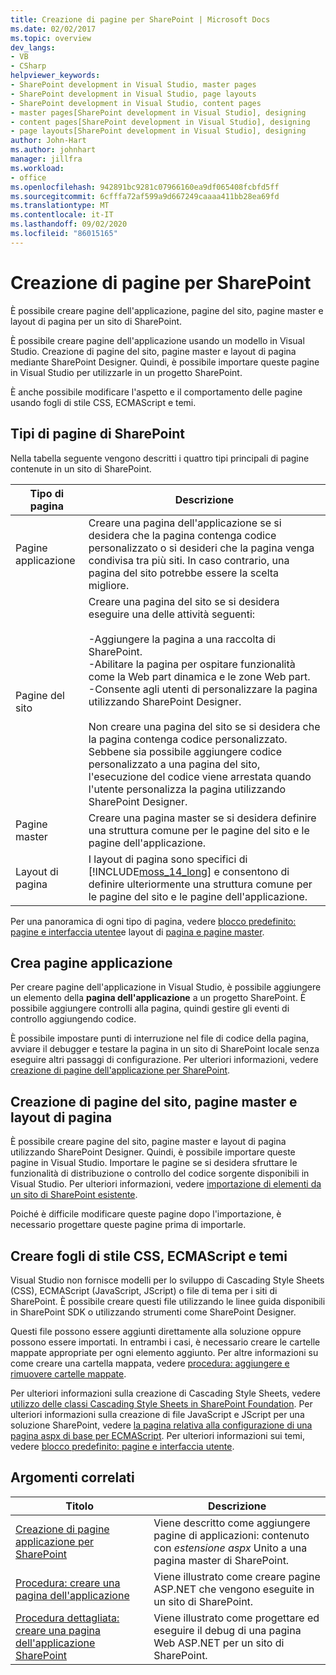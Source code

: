 ```yaml
---
title: Creazione di pagine per SharePoint | Microsoft Docs
ms.date: 02/02/2017
ms.topic: overview
dev_langs:
- VB
- CSharp
helpviewer_keywords:
- SharePoint development in Visual Studio, master pages
- SharePoint development in Visual Studio, page layouts
- SharePoint development in Visual Studio, content pages
- master pages[SharePoint development in Visual Studio], designing
- content pages[SharePoint development in Visual Studio], designing
- page layouts[SharePoint development in Visual Studio], designing
author: John-Hart
ms.author: johnhart
manager: jillfra
ms.workload:
- office
ms.openlocfilehash: 942891bc9281c07966160ea9df065408fcbfd5ff
ms.sourcegitcommit: 6cfffa72af599a9d667249caaaa411bb28ea69fd
ms.translationtype: MT
ms.contentlocale: it-IT
ms.lasthandoff: 09/02/2020
ms.locfileid: "86015165"
---
```

# <a name="create-pages-for-sharepoint"></a>Creazione di pagine per SharePoint
  È possibile creare pagine dell'applicazione, pagine del sito, pagine master e layout di pagina per un sito di SharePoint.

 È possibile creare pagine dell'applicazione usando un modello in Visual Studio. Creazione di pagine del sito, pagine master e layout di pagina mediante SharePoint Designer. Quindi, è possibile importare queste pagine in Visual Studio per utilizzarle in un progetto SharePoint.

 È anche possibile modificare l'aspetto e il comportamento delle pagine usando fogli di stile CSS, ECMAScript e temi.

## <a name="types-of-sharepoint-pages"></a>Tipi di pagine di SharePoint
 Nella tabella seguente vengono descritti i quattro tipi principali di pagine contenute in un sito di SharePoint.

|Tipo di pagina|Descrizione|
|---------------|-----------------|
|Pagine applicazione|Creare una pagina dell'applicazione se si desidera che la pagina contenga codice personalizzato o si desideri che la pagina venga condivisa tra più siti. In caso contrario, una pagina del sito potrebbe essere la scelta migliore.|
|Pagine del sito|Creare una pagina del sito se si desidera eseguire una delle attività seguenti:<br /><br /> -Aggiungere la pagina a una raccolta di SharePoint.<br />-Abilitare la pagina per ospitare funzionalità come la Web part dinamica e le zone Web part.<br />-Consente agli utenti di personalizzare la pagina utilizzando SharePoint Designer.<br /><br /> Non creare una pagina del sito se si desidera che la pagina contenga codice personalizzato. Sebbene sia possibile aggiungere codice personalizzato a una pagina del sito, l'esecuzione del codice viene arrestata quando l'utente personalizza la pagina utilizzando SharePoint Designer.|
|Pagine master|Creare una pagina master se si desidera definire una struttura comune per le pagine del sito e le pagine dell'applicazione.|
|Layout di pagina|I layout di pagina sono specifici di [!INCLUDE[moss_14_long](../sharepoint/includes/moss-14-long-md.md)] e consentono di definire ulteriormente una struttura comune per le pagine del sito e le pagine dell'applicazione.|

 Per una panoramica di ogni tipo di pagina, vedere [blocco predefinito: pagine e interfaccia utente](/previous-versions/office/developer/sharepoint-2010/ee539040(v=office.14))e layout di [pagina e pagine master](/previous-versions/office/developer/sharepoint-2010/ms543497(v=office.14)).

## <a name="create-application-pages"></a>Crea pagine applicazione
 Per creare pagine dell'applicazione in Visual Studio, è possibile aggiungere un elemento della **pagina dell'applicazione** a un progetto SharePoint. È possibile aggiungere controlli alla pagina, quindi gestire gli eventi di controllo aggiungendo codice.

 È possibile impostare punti di interruzione nel file di codice della pagina, avviare il debugger e testare la pagina in un sito di SharePoint locale senza eseguire altri passaggi di configurazione. Per ulteriori informazioni, vedere [creazione di pagine dell'applicazione per SharePoint](../sharepoint/creating-application-pages-for-sharepoint.md).

## <a name="create-site-pages-master-pages-and-page-layouts"></a>Creazione di pagine del sito, pagine master e layout di pagina
 È possibile creare pagine del sito, pagine master e layout di pagina utilizzando SharePoint Designer. Quindi, è possibile importare queste pagine in Visual Studio. Importare le pagine se si desidera sfruttare le funzionalità di distribuzione o controllo del codice sorgente disponibili in Visual Studio. Per ulteriori informazioni, vedere [importazione di elementi da un sito di SharePoint esistente](../sharepoint/importing-items-from-an-existing-sharepoint-site.md).

 Poiché è difficile modificare queste pagine dopo l'importazione, è necessario progettare queste pagine prima di importarle.

## <a name="create-cascading-style-sheets-ecmascript-and-themes"></a>Creare fogli di stile CSS, ECMAScript e temi
 Visual Studio non fornisce modelli per lo sviluppo di Cascading Style Sheets (CSS), ECMAScript (JavaScript, JScript) o file di tema per i siti di SharePoint. È possibile creare questi file utilizzando le linee guida disponibili in SharePoint SDK o utilizzando strumenti come SharePoint Designer.

 Questi file possono essere aggiunti direttamente alla soluzione oppure possono essere importati. In entrambi i casi, è necessario creare le cartelle mappate appropriate per ogni elemento aggiunto. Per altre informazioni su come creare una cartella mappata, vedere [procedura: aggiungere e rimuovere cartelle mappate](../sharepoint/how-to-add-and-remove-mapped-folders.md).

 Per ulteriori informazioni sulla creazione di Cascading Style Sheets, vedere [utilizzo delle classi Cascading Style Sheets in SharePoint Foundation](/previous-versions/office/developer/sharepoint-2010/ms438349(v=office.14)). Per ulteriori informazioni sulla creazione di file JavaScript e JScript per una soluzione SharePoint, vedere [la pagina relativa alla configurazione di una pagina aspx di base per ECMAScript](/previous-versions/office/developer/sharepoint-2010/ee535709(v=office.14)). Per ulteriori informazioni sui temi, vedere [blocco predefinito: pagine e interfaccia utente](/previous-versions/office/developer/sharepoint-2010/ee539040(v=office.14)).

## <a name="related-topics"></a>Argomenti correlati

|Titolo|Descrizione|
|-----------|-----------------|
|[Creazione di pagine applicazione per SharePoint](../sharepoint/creating-application-pages-for-sharepoint.md)|Viene descritto come aggiungere pagine di applicazioni: contenuto con *estensione aspx* Unito a una pagina master di SharePoint.|
|[Procedura: creare una pagina dell'applicazione](../sharepoint/how-to-create-an-application-page.md)|Viene illustrato come creare pagine ASP.NET che vengono eseguite in un sito di SharePoint.|
|[Procedura dettagliata: creare una pagina dell'applicazione SharePoint](../sharepoint/walkthrough-creating-a-sharepoint-application-page.md)|Viene illustrato come progettare ed eseguire il debug di una pagina Web ASP.NET per un sito di SharePoint.|
